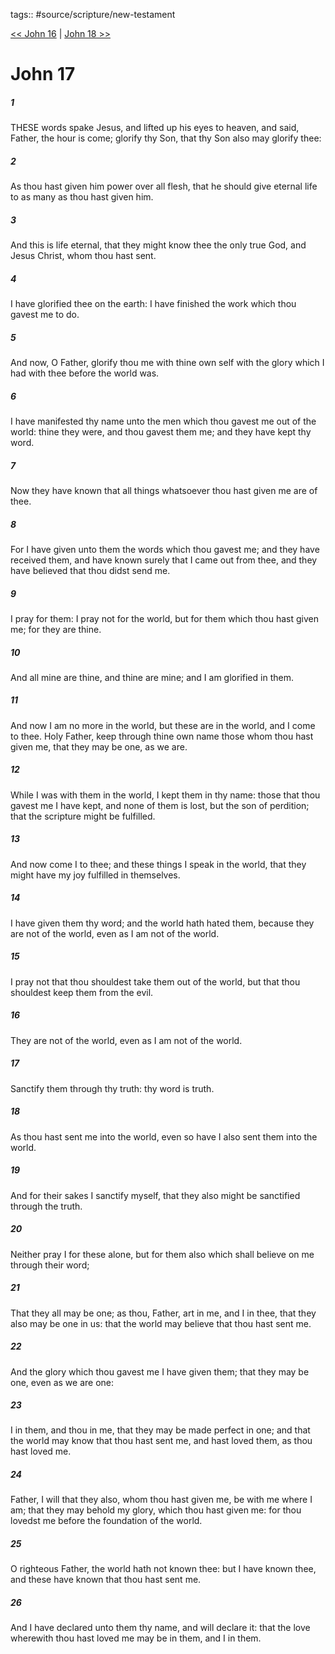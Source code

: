 tags:: #source/scripture/new-testament

[<< John 16](/New_Testament/04_John/John_16.md) | [John 18 >>](/New_Testament/04_John/John_18.md)

# John 17

##### 1

THESE words spake Jesus, and lifted up his eyes to heaven, and said, Father, the hour is come; glorify thy Son, that thy Son also may glorify thee:

##### 2

As thou hast given him power over all flesh, that he should give eternal life to as many as thou hast given him.

##### 3

And this is life eternal, that they might know thee the only true God, and Jesus Christ, whom thou hast sent.

##### 4

I have glorified thee on the earth: I have finished the work which thou gavest me to do.

##### 5

And now, O Father, glorify thou me with thine own self with the glory which I had with thee before the world was.

##### 6

I have manifested thy name unto the men which thou gavest me out of the world: thine they were, and thou gavest them me; and they have kept thy word.

##### 7

Now they have known that all things whatsoever thou hast given me are of thee.

##### 8

For I have given unto them the words which thou gavest me; and they have received them, and have known surely that I came out from thee, and they have believed that thou didst send me.

##### 9

I pray for them: I pray not for the world, but for them which thou hast given me; for they are thine.

##### 10

And all mine are thine, and thine are mine; and I am glorified in them.

##### 11

And now I am no more in the world, but these are in the world, and I come to thee. Holy Father, keep through thine own name those whom thou hast given me, that they may be one, as we are.

##### 12

While I was with them in the world, I kept them in thy name: those that thou gavest me I have kept, and none of them is lost, but the son of perdition; that the scripture might be fulfilled.

##### 13

And now come I to thee; and these things I speak in the world, that they might have my joy fulfilled in themselves.

##### 14

I have given them thy word; and the world hath hated them, because they are not of the world, even as I am not of the world.

##### 15

I pray not that thou shouldest take them out of the world, but that thou shouldest keep them from the evil.

##### 16

They are not of the world, even as I am not of the world.

##### 17

Sanctify them through thy truth: thy word is truth.

##### 18

As thou hast sent me into the world, even so have I also sent them into the world.

##### 19

And for their sakes I sanctify myself, that they also might be sanctified through the truth.

##### 20

Neither pray I for these alone, but for them also which shall believe on me through their word;

##### 21

That they all may be one; as thou, Father, art in me, and I in thee, that they also may be one in us: that the world may believe that thou hast sent me.

##### 22

And the glory which thou gavest me I have given them; that they may be one, even as we are one:

##### 23

I in them, and thou in me, that they may be made perfect in one; and that the world may know that thou hast sent me, and hast loved them, as thou hast loved me.

##### 24

Father, I will that they also, whom thou hast given me, be with me where I am; that they may behold my glory, which thou hast given me: for thou lovedst me before the foundation of the world.

##### 25

O righteous Father, the world hath not known thee: but I have known thee, and these have known that thou hast sent me.

##### 26

And I have declared unto them thy name, and will declare it: that the love wherewith thou hast loved me may be in them, and I in them.
